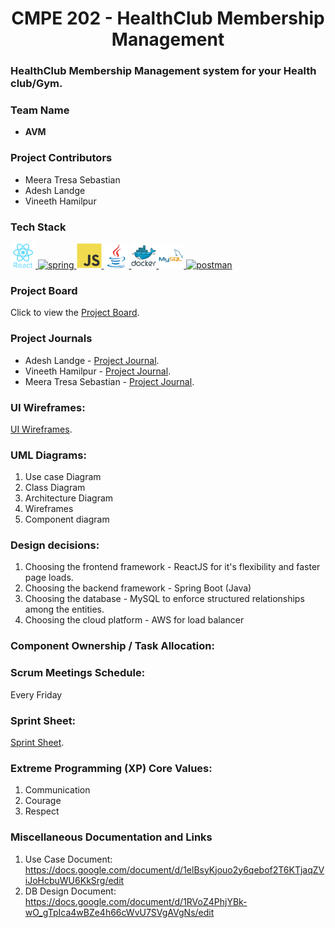 <h1 align="center">CMPE 202 - HealthClub Membership Management</h1>
<h3>HealthClub Membership Management system for your Health club/Gym.</h3>

<h3>Team Name</h3>

- <b>AVM</b>

<h3>Project Contributors</h3>

- Meera Tresa Sebastian
- Adesh Landge
- Vineeth Hamilpur

<h3>Tech Stack</h3>

<a href="https://reactjs.org/" target="_blank" rel="noreferrer"> <img src="https://raw.githubusercontent.com/devicons/devicon/master/icons/react/react-original-wordmark.svg" alt="react" width="40" height="40"/> </a> <a href="https://spring.io/" target="_blank" rel="noreferrer"> <img src="https://www.vectorlogo.zone/logos/springio/springio-icon.svg" alt="spring" width="40" height="40"/> </a> <a href="https://developer.mozilla.org/en-US/docs/Web/JavaScript" target="_blank" rel="noreferrer"> <img src="https://raw.githubusercontent.com/devicons/devicon/master/icons/javascript/javascript-original.svg" alt="javascript" width="40" height="40"/> </a>  <a href="https://www.java.com" target="_blank" rel="noreferrer"> <img src="https://raw.githubusercontent.com/devicons/devicon/master/icons/java/java-original.svg" alt="java" width="40" height="40"/> <a href="https://www.docker.com/" target="_blank" rel="noreferrer"> <img src="https://raw.githubusercontent.com/devicons/devicon/master/icons/docker/docker-original-wordmark.svg" alt="docker" width="40" height="40"/> </a>  <a href="https://www.mysql.com/" target="_blank" rel="noreferrer"> <img src="https://raw.githubusercontent.com/devicons/devicon/master/icons/mysql/mysql-original-wordmark.svg" alt="mysql" width="40" height="40"/> </a>  <a href="https://postman.com" target="_blank" rel="noreferrer"> <img src="https://www.vectorlogo.zone/logos/getpostman/getpostman-icon.svg" alt="postman" width="40" height="40"/> </a>

<h3>Project Board</h3>

Click to view the [Project Board](https://github.com/orgs/gopinathsjsu/projects/69).

<h3>Project Journals</h3>

- Adesh Landge - [Project Journal](https://github.com/gopinathsjsu/team-project-avm/blob/main/Project%20Journals/Project%20Journal%20of%20Adesh.MD).
- Vineeth Hamilpur - [Project Journal](https://github.com/gopinathsjsu/team-project-avm/blob/main/Project%20Journals/Project%20Journal%20Of%20Vineeth.MD).
- Meera Tresa Sebastian - [Project Journal](https://github.com/gopinathsjsu/team-project-avm/blob/main/Project%20Journals/Project%20Journal%20Of%20Meera.MD).

<h3>UI Wireframes:</h3>
  
[UI Wireframes](https://github.com/gopinathsjsu/team-project-avm/tree/main/UI%20Wireframes).
  
<h3>UML Diagrams:</h3>

1. Use case Diagram
2. Class Diagram
3. Architecture Diagram
4. Wireframes
5. Component diagram

<h3>Design decisions:</h3>

1. Choosing the frontend framework - ReactJS for it's flexibility and faster page loads.
2. Choosing the backend framework - Spring Boot (Java)
3. Choosing the database - MySQL to enforce structured relationships among the entities.
4. Choosing the cloud platform - AWS for load balancer

<h3>Component Ownership / Task Allocation:</h3>

<h3>Scrum Meetings Schedule:</h3>
Every Friday

<h3>Sprint Sheet:</h3>
  
[Sprint Sheet](https://docs.google.com/spreadsheets/d/1xLlccF00kpXQ1XLHmtTqcTU-2KicD5gy_fVLCXrP2NA/edit#gid=0).

<h3>Extreme Programming (XP) Core Values:</h3>

1. Communication
2. Courage
3. Respect

<h3>Miscellaneous Documentation and Links</h3>

1. Use Case Document: https://docs.google.com/document/d/1elBsyKjouo2y6qebof2T6KTjaqZViJoHcbuWU6KkSrg/edit
2. DB Design Document: https://docs.google.com/document/d/1RVoZ4PhjYBk-wO_gTpIca4wBZe4h66cWvU7SVgAVgNs/edit

